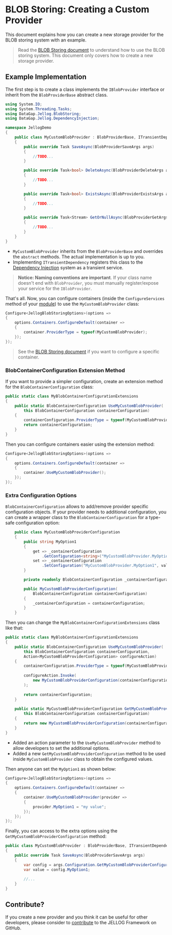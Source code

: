 # BLOB Storing: Creating a Custom Provider

This document explains how you can create a new storage provider for the BLOB storing system with an example.

> Read the [BLOB Storing document](Blob-Storing.md) to understand how to use the BLOB storing system. This document only covers how to create a new storage provider.

## Example Implementation

The first step is to create a class implements the `IBlobProvider` interface or inherit from the `BlobProviderBase` abstract class.

````csharp
using System.IO;
using System.Threading.Tasks;
using DataGap.Jellog.BlobStoring;
using DataGap.Jellog.DependencyInjection;

namespace JellogDemo
{
    public class MyCustomBlobProvider : BlobProviderBase, ITransientDependency
    {
        public override Task SaveAsync(BlobProviderSaveArgs args)
        {
            //TODO...
        }

        public override Task<bool> DeleteAsync(BlobProviderDeleteArgs args)
        {
            //TODO...
        }

        public override Task<bool> ExistsAsync(BlobProviderExistsArgs args)
        {
            //TODO...
        }

        public override Task<Stream> GetOrNullAsync(BlobProviderGetArgs args)
        {
            //TODO...
        }
    }
}
````

* `MyCustomBlobProvider` inherits from the `BlobProviderBase` and overrides the `abstract` methods. The actual implementation is up to you.
* Implementing `ITransientDependency` registers this class to the [Dependency Injection](Dependency-Injection.md) system as a transient service.

> **Notice: Naming conventions are important**. If your class name doesn't end with `BlobProvider`, you must manually register/expose your service for the `IBlobProvider`.

That's all. Now, you can configure containers (inside the `ConfigureServices` method of your [module](Module-Development-Basics.md)) to use the `MyCustomBlobProvider` class:

````csharp
Configure<JellogBlobStoringOptions>(options =>
{
    options.Containers.ConfigureDefault(container =>
    {
        container.ProviderType = typeof(MyCustomBlobProvider);
    });
});
````

> See the [BLOB Storing document](Blob-Storing.md) if you want to configure a specific container.

### BlobContainerConfiguration Extension Method

If you want to provide a simpler configuration, create an extension method for the `BlobContainerConfiguration` class:

````csharp
public static class MyBlobContainerConfigurationExtensions
{
    public static BlobContainerConfiguration UseMyCustomBlobProvider(
        this BlobContainerConfiguration containerConfiguration)
    {
        containerConfiguration.ProviderType = typeof(MyCustomBlobProvider);
        return containerConfiguration;
    }
}
````

Then you can configure containers easier using the extension method:

````csharp
Configure<JellogBlobStoringOptions>(options =>
{
    options.Containers.ConfigureDefault(container =>
    {
        container.UseMyCustomBlobProvider();
    });
});
````

### Extra Configuration Options

`BlobContainerConfiguration` allows to add/remove provider specific configuration objects. If your provider needs to additional configuration, you can create a wrapper class to the `BlobContainerConfiguration` for a type-safe configuration option:

````csharp
    public class MyCustomBlobProviderConfiguration
    {
        public string MyOption1
        {
            get => _containerConfiguration
                .GetConfiguration<string>("MyCustomBlobProvider.MyOption1");
            set => _containerConfiguration
                .SetConfiguration("MyCustomBlobProvider.MyOption1", value);
        }

        private readonly BlobContainerConfiguration _containerConfiguration;

        public MyCustomBlobProviderConfiguration(
            BlobContainerConfiguration containerConfiguration)
        {
            _containerConfiguration = containerConfiguration;
        }
    }
````

Then you can change the `MyBlobContainerConfigurationExtensions` class like that:

````csharp
public static class MyBlobContainerConfigurationExtensions
{
    public static BlobContainerConfiguration UseMyCustomBlobProvider(
        this BlobContainerConfiguration containerConfiguration,
        Action<MyCustomBlobProviderConfiguration> configureAction)
    {
        containerConfiguration.ProviderType = typeof(MyCustomBlobProvider);
        
        configureAction.Invoke(
            new MyCustomBlobProviderConfiguration(containerConfiguration)
        );
        
        return containerConfiguration;
    }
    
    public static MyCustomBlobProviderConfiguration GetMyCustomBlobProviderConfiguration(
        this BlobContainerConfiguration containerConfiguration)
    {
        return new MyCustomBlobProviderConfiguration(containerConfiguration);
    }
}
````

* Added an action parameter to the `UseMyCustomBlobProvider` method to allow developers to set the additional options.
* Added a new `GetMyCustomBlobProviderConfiguration` method to be used inside `MyCustomBlobProvider` class to obtain the configured values.

Then anyone can set the `MyOption1` as shown below:

````csharp
Configure<JellogBlobStoringOptions>(options =>
{
    options.Containers.ConfigureDefault(container =>
    {
        container.UseMyCustomBlobProvider(provider =>
        {
            provider.MyOption1 = "my value";
        });
    });
});
````

Finally, you can access to the extra options using the `GetMyCustomBlobProviderConfiguration` method:

````csharp
public class MyCustomBlobProvider : BlobProviderBase, ITransientDependency
{
    public override Task SaveAsync(BlobProviderSaveArgs args)
    {
        var config = args.Configuration.GetMyCustomBlobProviderConfiguration();
        var value = config.MyOption1;
        
        //...
    }
}
````

## Contribute?

If you create a new provider and you think it can be useful for other developers, please consider to [contribute](Contribution/Index.md) to the JELLOG Framework on GitHub.
